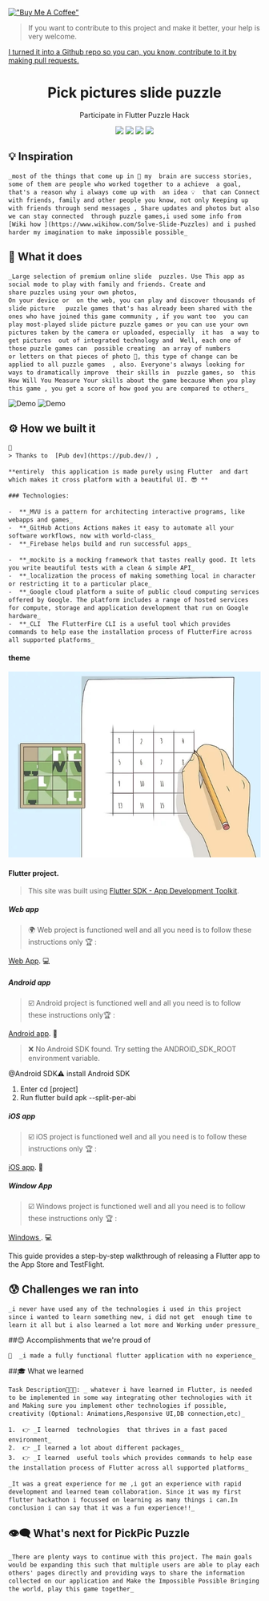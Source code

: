  [!["Buy Me A Coffee"](https://www.buymeacoffee.com/assets/img/custom_images/orange_img.png)](https://www.buymeacoffee.com/macyenga)

 > If you want to contribute to this project and make it better, your help is very welcome. 

[I turned it into a Github repo so you can, you know, contribute to it by making pull requests.](https://github.com/MarcDiethelm/contributing/blob/master/README.md)

<h1 align="center">Pick pictures slide puzzle </h1>
<p align="center">Participate in Flutter Puzzle Hack</p>

<p align="center">

<img src="https://img.shields.io/github/issues/supernover/Pick_pic?style=for-the-badge" >

<img src="https://img.shields.io/github/forks/supernover/Pick_pic?style=for-the-badge">

<img src="https://img.shields.io/github/stars/supernover/Pick_pic?style=for-the-badge">

<img src="https://img.shields.io/github/license/supernover/Pick_pic?style=for-the-badge" >


</p>

## 💡  Inspiration
```
_most of the things that come up in 🧠 my  brain are success stories, some of them are people who worked together to a achieve  a goal, that's a reason why i always come up with  an idea 💡  that can Connect with friends, family and other people you know, not only Keeping up with friends through send messages , Share updates and photos but also we can stay connected  through puzzle games,i used some info from  [Wiki how ](https://www.wikihow.com/Solve-Slide-Puzzles) and i pushed harder my imagination to make impossible possible_ 
```

## 📙  What it does
```
_Large selection of premium online slide  puzzles. Use This app as social mode to play with family and friends. Create and share puzzles using your own photos,
On your device or  on the web, you can play and discover thousands of slide picture   puzzle games that's has already been shared with the ones who have joined this game community , if you want too  you can play most-played slide picture puzzle games or you can use your own pictures taken by the camera or uploaded, especially  it has  a way to get pictures  out of integrated technology and  Well, each one of those puzzle games can  possible creating  an array of numbers
or letters on that pieces of photo 📸, this type of change can be applied to all puzzle games  , also. Everyone's always looking for ways to dramatically improve  their skills in  puzzle games, so  this  How Will You Measure Your skills about the game because When you play this game , you get a score of how good you are compared to others_
```

![Demo](https://github.com/supernover/Pick_pic/blob/main/screenshoots/GifTuto1.gif)
![Demo](https://github.com/supernover/Pick_pic/blob/main/screenshoots/GifTuto2.gif)


##  ⚙  How we built it
```
🔦 
> Thanks to  [Pub dev](https://pub.dev/) ,

**entirely  this application is made purely using Flutter  and dart which makes it cross platform with a beautiful UI. 😎 **

### Technologies:

-  **_MVU is a pattern for architecting interactive programs, like webapps and games_
-  **_GitHub Actions Actions makes it easy to automate all your software workflows, now with world-class_
-  **_Firebase helps build and run successful apps_

-  **_mockito is a mocking framework that tastes really good. It lets you write beautiful tests with a clean & simple API_
-  **_localization the process of making something local in character or restricting it to a particular place_
-  **_Google cloud platform a suite of public cloud computing services offered by Google. The platform includes a range of hosted services for compute, storage and application development that run on Google hardware_
-  **_CLI  The FlutterFire CLI is a useful tool which provides commands to help ease the installation process of FlutterFire across all supported platforms_
```





#### theme

![logo](https://github.com/supernover/Pick_pic/blob/main/assets/images/lllll.jpg)


#### Flutter project.


>  This site was built using [Flutter SDK - App Development Toolkit](https://flutter.dev/?gclid=Cj0KCQiA95aRBhCsARIsAC2xvfzYFLcIVU5-o2V_8OwPG6lka8ZIG502zlYqtLEsoQq-C8SF7y7gDZEaAhf9EALw_wcB&gclsrc=aw.ds).
 
##### Web app

> :earth_africa:  Web  project is functioned well and all you need is to follow these instructions only :trophy: :
  

[Web App](https://pick-pic-540a9.web.app/). :computer:


##### Android app

> :ballot_box_with_check: Android project is functioned well and all you need is to follow these instructions only:trophy: :

[Android app](https://docs.flutter.dev/deployment/android). :calling:


> :x: No Android SDK found. Try setting the ANDROID_SDK_ROOT environment variable.

@Android SDK:warning:  install  Android SDK 

1. Enter cd [project]
2. Run flutter build apk --split-per-abi

#####  iOS app

> :ballot_box_with_check: iOS  project is functioned well and all you need is to follow these instructions only :trophy: :
  

[iOS app](https://docs.flutter.dev/deployment/ios). :iphone:



#####  Window App

> :ballot_box_with_check: Windows  project is functioned well and all you need is to follow these instructions only :trophy: :
  

[Windows ](https://docs.flutter.dev/deployment/windows). :computer:


This guide provides a step-by-step walkthrough of releasing a Flutter app to the  App Store and TestFlight.


##  😰 Challenges we ran into
```
_i never have used any of the technologies i used in this project since i wanted to learn something new, i did not get  enough time to learn it all but i also learned a lot more and Working under pressure_
```

##😊 Accomplishments that we're proud of
```
🎉  _i made a fully functional flutter application with no experience_
```

##🎓  What we learned

```
Task Description👩🏻‍💻: _ whatever i have learned in Flutter, is needed to be implemented in some way integrating other technologies with it and Making sure you implement other technologies if possible, creativity (Optional: Animations,Responsive UI,DB connection,etc)_

1.  👉 _I learned  technologies  that thrives in a fast paced environment_   
2.  👉 _I learned a lot about different packages_
3.  👉 _I learned  useful tools which provides commands to help ease the installation process of Flutter across all supported platforms_

_It was a great experience for me ,i got an experience with rapid development and learned team collaboration. Since it was my first flutter hackathon i focussed on learning as many things i can.In conclusion i can say that it was a fun experience!!_
```



## 👁‍🗨  What's next for PickPic Puzzle 
```
_There are plenty ways to continue with this project. The main goals would be expanding this such that multiple users are able to play each others' pages directly and providing ways to share the information collected on our application and Make the Impossible Possible Bringing the world, play this game together_
```

